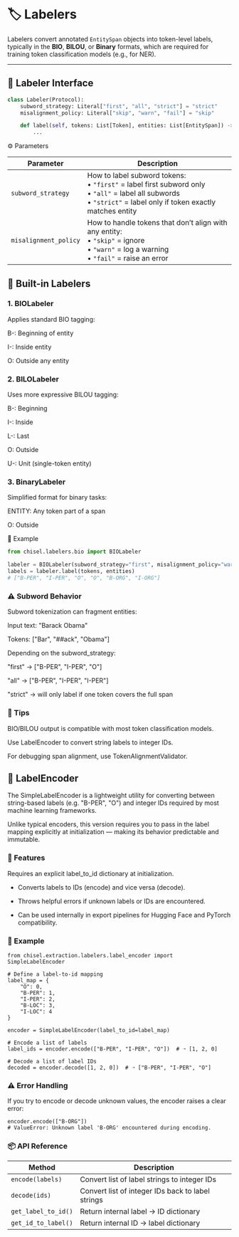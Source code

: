 # 🏷 Labelers

Labelers convert annotated `EntitySpan` objects into token-level labels, typically in the **BIO**, **BILOU**, or **Binary** formats, which are required for training token classification models (e.g., for NER).

---
## 🧱 Labeler Interface

```python
class Labeler(Protocol):
    subword_strategy: Literal["first", "all", "strict"] = "strict"
    misalignment_policy: Literal["skip", "warn", "fail"] = "skip"

    def label(self, tokens: List[Token], entities: List[EntitySpan]) -> List[str]:
        ...
```

⚙️ Parameters



| Parameter             | Description                                                                                                                                                           |
| --------------------- | --------------------------------------------------------------------------------------------------------------------------------------------------------------------- |
| `subword_strategy`    | How to label subword tokens:<br>• `"first"` = label first subword only<br>• `"all"` = label all subwords<br>• `"strict"` = label only if token exactly matches entity |
| `misalignment_policy` | How to handle tokens that don’t align with any entity:<br>• `"skip"` = ignore<br>• `"warn"` = log a warning<br>• `"fail"` = raise an error                            |


## 🧰 Built-in Labelers
### 1. BIOLabeler
Applies standard BIO tagging:

B-<label>: Beginning of entity

I-<label>: Inside entity

O: Outside any entity

### 2. BILOLabeler
Uses more expressive BILOU tagging:

B-<label>: Beginning

I-<label>: Inside

L-<label>: Last

O: Outside

U-<label>: Unit (single-token entity)

### 3. BinaryLabeler
Simplified format for binary tasks:

ENTITY: Any token part of a span

O: Outside

🧪 Example

```python
from chisel.labelers.bio import BIOLabeler

labeler = BIOLabeler(subword_strategy="first", misalignment_policy="warn")
labels = labeler.label(tokens, entities)
# ["B-PER", "I-PER", "O", "O", "B-ORG", "I-ORG"]
```

### ⚠️ Subword Behavior
Subword tokenization can fragment entities:

Input text: "Barack Obama"

Tokens: ["Bar", "##ack", "Obama"]

Depending on the subword_strategy:

"first" → ["B-PER", "I-PER", "O"]

"all" → ["B-PER", "I-PER", "I-PER"]

"strict" → will only label if one token covers the full span

### 🧠 Tips
BIO/BILOU output is compatible with most token classification models.

Use LabelEncoder to convert string labels to integer IDs.

For debugging span alignment, use TokenAlignmentValidator.


## 🔢 LabelEncoder

The SimpleLabelEncoder is a lightweight utility for converting between string-based labels (e.g. "B-PER", "O") and integer IDs required by most machine learning frameworks.

Unlike typical encoders, this version requires you to pass in the label mapping explicitly at initialization — making its behavior predictable and immutable.

### 🧰 Features
Requires an explicit label_to_id dictionary at initialization.

- Converts labels to IDs (encode) and vice versa (decode).

- Throws helpful errors if unknown labels or IDs are encountered.

- Can be used internally in export pipelines for Hugging Face and PyTorch compatibility.

### 🧪 Example
```
from chisel.extraction.labelers.label_encoder import SimpleLabelEncoder

# Define a label-to-id mapping
label_map = {
    "O": 0,
    "B-PER": 1,
    "I-PER": 2,
    "B-LOC": 3,
    "I-LOC": 4
}

encoder = SimpleLabelEncoder(label_to_id=label_map)

# Encode a list of labels
label_ids = encoder.encode(["B-PER", "I-PER", "O"])  # ➝ [1, 2, 0]

# Decode a list of label IDs
decoded = encoder.decode([1, 2, 0])  # ➝ ["B-PER", "I-PER", "O"]
```

### ⚠️ Error Handling
If you try to encode or decode unknown values, the encoder raises a clear error:

```
encoder.encode(["B-ORG"])  
# ValueError: Unknown label 'B-ORG' encountered during encoding.
```

### 📦 API Reference

| Method              | Description                                       |
| ------------------- | ------------------------------------------------- |
| `encode(labels)`    | Convert list of label strings to integer IDs      |
| `decode(ids)`       | Convert list of integer IDs back to label strings |
| `get_label_to_id()` | Return internal label → ID dictionary             |
| `get_id_to_label()` | Return internal ID → label dictionary             |
